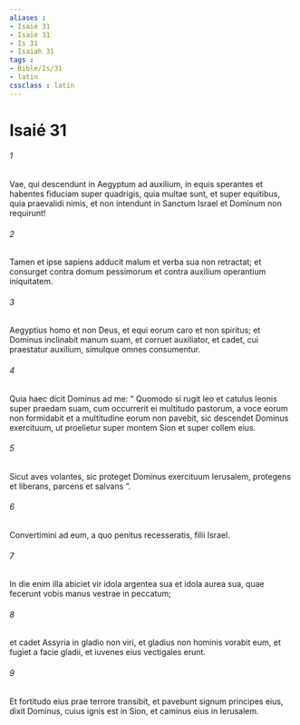 ```yaml
---
aliases : 
- Isaié 31
- Isaïe 31
- Is 31
- Isaiah 31
tags : 
- Bible/Is/31
- latin
cssclass : latin
---
```


# Isaié 31

###### 1
Vae, qui descendunt in Aegyptum ad auxilium, in equis sperantes et habentes fiduciam super quadrigis, quia multae sunt, et super equitibus, quia praevalidi nimis, et non intendunt in Sanctum Israel et Dominum non requirunt!
###### 2
Tamen et ipse sapiens adducit malum et verba sua non retractat; et consurget contra domum pessimorum et contra auxilium operantium iniquitatem.
###### 3
Aegyptius homo et non Deus, et equi eorum caro et non spiritus; et Dominus inclinabit manum suam, et corruet auxiliator, et cadet, cui praestatur auxilium, simulque omnes consumentur.
###### 4
Quia haec dicit Dominus ad me: “ Quomodo si rugit leo et catulus leonis super praedam suam, cum occurrerit ei multitudo pastorum, a voce eorum non formidabit et a multitudine eorum non pavebit, sic descendet Dominus exercituum, ut proelietur super montem Sion et super collem eius.
###### 5
Sicut aves volantes, sic proteget Dominus exercituum Ierusalem, protegens et liberans, parcens et salvans ”.
###### 6
Convertimini ad eum, a quo penitus recesseratis, filii Israel.
###### 7
In die enim illa abiciet vir idola argentea sua et idola aurea sua, quae fecerunt vobis manus vestrae in peccatum;
###### 8
et cadet Assyria in gladio non viri, et gladius non hominis vorabit eum, et fugiet a facie gladii, et iuvenes eius vectigales erunt.
###### 9
Et fortitudo eius prae terrore transibit, et pavebunt signum principes eius, dixit Dominus, cuius ignis est in Sion, et caminus eius in Ierusalem.

